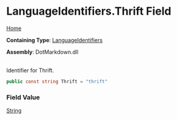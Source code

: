 # LanguageIdentifiers\.Thrift Field

[Home](../../../README.md)

**Containing Type**: [LanguageIdentifiers](../README.md)

**Assembly**: DotMarkdown\.dll

\
Identifier for Thrift\.

```csharp
public const string Thrift = "thrift"
```

### Field Value

[String](https://docs.microsoft.com/en-us/dotnet/api/system.string)

